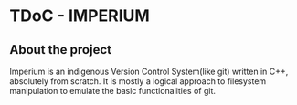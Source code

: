 # TDoC - IMPERIUM

## About the project

Imperium is an indigenous Version Control System(like git) written in C++, absolutely from scratch.
It is mostly a logical approach to filesystem manipulation to emulate the basic functionalities of git.

